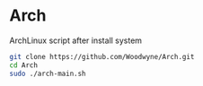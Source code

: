 # Arch
ArchLinux script after install system

```bash
git clone https://github.com/Woodwyne/Arch.git
cd Arch
sudo ./arch-main.sh
```

